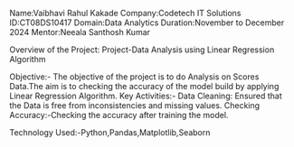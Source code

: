 Name:Vaibhavi Rahul Kakade
Company:Codetech IT Solutions
ID:CT08DS10417
Domain:Data Analytics
Duration:November to December 2024
Mentor:Neeala Santhosh Kumar

Overview of the Project:
Project-Data Analysis using Linear Regression Algorithm

Objective:-
    The objective of the project is to do Analysis on Scores Data.The aim is to checking the accuracy of the model build by applying
    Linear Regression Algorithm.
Key Activities:-
Data Cleaning: Ensured that the Data is free from inconsistencies and missing values.
Checking Accuracy:-Checking the accuracy after training the model.

Technology Used:-Python,Pandas,Matplotlib,Seaborn

